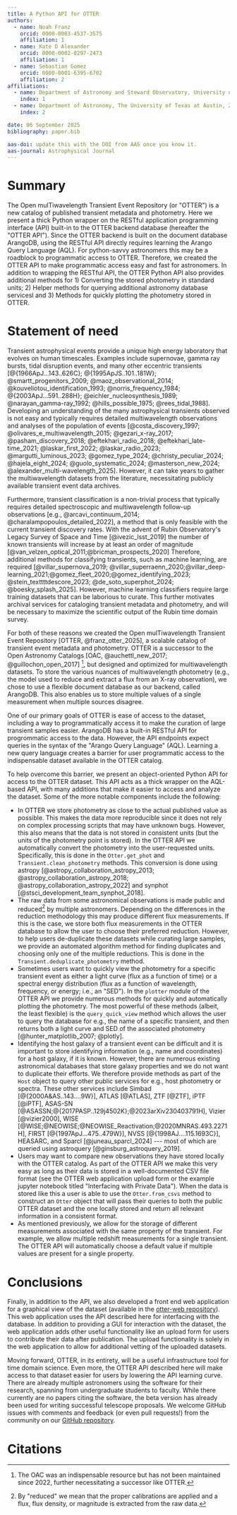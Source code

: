 ```yaml
---
title: A Python API for OTTER
authors:
  - name: Noah Franz
    orcid: 0000-0003-4537-3575
    affiliation: 1
  - name: Kate D Alexander
    orcid: 0000-0002-8297-2473
	affiliation: 1
  - name: Sebastian Gomez
    orcid: 0000-0001-6395-6702
	affiliation: 2
affiliations:
  - name: Department of Astronomy and Steward Observatory, University of Arizona, 933 North Cherry Avenue, Tucson, AZ 85721-0065, USA
    index: 1
  - name: Department of Astronomy, The University of Texas at Austin, 2515 Speedway, Stop C1400, Austin, TX 78712, USA
    index: 2

date: 06 September 2025
bibliography: paper.bib

aas-doi: update this with the DOI from AAS once you know it.
aas-journal: Astrophysical Journal
---
```


# Summary
The Open mulTiwavelength Transient Event Repository (or "OTTER") is a new catalog of
published transient metadata and photometry. Here we present a thick Python wrapper on the
RESTful application programming interface (API) built-in to the OTTER backend database
(hereafter the "OTTER API"). Since the OTTER backend is built on the document database
ArangoDB, using the RESTful API directly requires learning the Arango Query Language
(AQL). For python-savvy astronomers this may be a roadblock to programmatic access to
OTTER. Therefore, we created the OTTER API to make programmatic access easy
and fast for astronomers. In addition to wrapping the RESTful API, the OTTER Python API
also provides additional methods for 1) Converting the stored photometry in standard
units; 2) Helper methods for querying additional astronomy database servicesl and 3)
Methods for quickly plotting the photometry stored in OTTER.

# Statement of need
Transient astrophysical events provide a unique high energy laboratory that evolves
on human timescales. Examples include supernovae, gamma ray bursts, tidal disruption
events, and many other eccentric transients
[@{1966ApJ...143..626C}; @{1995ApJS..101..181W}; @smartt_progenitors_2009;
 @maoz_observational_2014; @kouveliotou_identification_1993;
@norris_frequency_1984; @{2003ApJ...591..288H}; @eichler_nucleosynthesis_1989;
@narayan_gamma-ray_1992; @hills_possible_1975; @rees_tidal_1988].
Developing an understanding of the many astrophysical transients observed is not easy
and typically requires detailed multiwavelength observations and analyses of the
population of events [@costa_discovery_1997; @olivares_e_multiwavelength_2015;
@gezari_x-ray_2017; @pasham_discovery_2018; @eftekhari_radio_2018;
@eftekhari_late-time_2021; @laskar_first_2022; @laskar_radio_2023;
@margutti_luminous_2023; @gomez_type_2024; @christy_peculiar_2024;
@hajela_eight_2024; @guolo_systematic_2024; @masterson_new_2024;
@alexander_multi-wavelength_2025]. However, it can take years to gather the multiwavelength datasets
from the literature, necessitating publicly available transient event data archives.

Furthermore, transient classification is a non-trivial process that typically requires
detailed spectroscopic and multiwavelength follow-up observations [e.g., @arcavi_continuum_2014; @charalampopoulos_detailed_2022],
a method that is only feasible with the current transient discovery rates. With the
advent of Rubin Observatory's Legacy Survey of Space and Time [@ivezic_lsst_2019] the number of known
transients will increase by at least an order of magnitude [@van_velzen_optical_2011;@bricman_prospects_2020]
Therefore, additional methods for classifying transients, such as machine learning, are required [@villar_supernova_2019;
@villar_superraenn_2020;@villar_deep-learning_2021;@gomez_fleet_2020;@gomez_identifying_2023;
@stein_texttttdescore_2023; @de_soto_superphot_2024; @boesky_splash_2025]. However, machine learning
classifiers require large training datasets that can be laborious to
curate. This further motivates archival services for cataloging transient metadata and photometry, and
will be necessary to maximize the scientific output of the Rubin time domain survey.

For both of these reasons we created the Open mulTiwavelength Transient Event Repository
[OTTER, @franz_otter_2025], a scalable catalog of transient event metadata and photometry. OTTER is a
successor to the Open Astronomy Catalogs [OAC, @auchettl_new_2017; @guillochon_open_2017] [^1],
but designed and optimized for multiwavelength datasets.
To store the various nuances of multiwavelength photometry (e.g., the model used to reduce and extract
a flux from an X-ray observation), we chose to use a flexible document database as our
backend, called ArangoDB. This also enables us to store multiple values of a single measurement
when multiple sources disagree.

One of our primary goals of OTTER is ease of access to the dataset, including a way to
programmatically access it to make the curation of large transient samples easier.
ArangoDB has a built-in RESTful API for progrommatic access to the
data. However, the API endpoints expect queries in the syntax of the "Arango Query
Language" (AQL). Learning a new query language creates a barrier for user programmatic
access to the indispensable dataset available in the OTTER catalog.

To help overcome this barrier, we present an object-oriented Python API for access to
the OTTER dataset. This API acts as a thick wrapper on the AQL-based API, with many additions
that make it easier to access and analyze the dataset. Some of the more notable
components include the following:

* In OTTER we store photometry as close to the actual
  published value as possible. This makes the data more reproducible since it does
  not rely on complex processing scripts that may have unknown bugs. However, this also
  means that the data is not stored in consistent units (but the units of the photometry
  point is stored). In the OTTER API we automatically convert the photometry into the user-requested units.
  Specifically, this is done in the
  `Otter.get_phot` and `Transient.clean_photometry` methods. This
  conversion is done using astropy [@astropy_collaboration_astropy_2013; @astropy_collaboration_astropy_2018;
  @astropy_collaboration_astropy_2022] and synphot [@stsci_development_team_synphot_2018].
* The raw data from some astronomical observations is made public and reduced[^2] by
  multiple astronomers. Depending on the differences in the reduction methodology this may
  produce different flux measurements. If this is the case, we store both flux
  measurements in the OTTER database to allow the user to choose their preferred reduction.
  However, to help users de-duplicate these datasets while curating large samples, we provide
  an automated algorithm method for finding duplicates and choosing only one of the multiple
  reductions. This is done in the `Transient.deduplicate_photometry` method.
* Sometimes users want to quickly view the photometry for a specific transient
  event as either a light curve (flux as a function of time) or a spectral energy distribution (flux
  as a function of wavelength, frequency, or energy; i.e., an "SED"). In the `plotter` module of the OTTER API we
  provide numerous methods for quickly and automatically plotting the photometry. The
  most powerful of these methods (albeit, the least flexible) is the `query_quick_view`
  method which allows the user to query the database for e.g., the name of a specific transient,
  and then returns both a light curve and SED of the associated photometry [@hunter_matplotlib_2007; @plotly].
* Identifying the host galaxy of a transient event can be difficult and it is
  important to store identifying information (e.g., name and coordinates) for a host galaxy, if it is known.
  However, there are numerous existing astronomical databases that store galaxy properties and
  we do not want to duplicate their efforts. We therefore provide methods as part of
  the `Host` object to query other public services for e.g., host photometry or spectra.
  These other services include Simbad [@{2000A&AS..143....9W}], ATLAS [@ATLAS], ZTF
  [@ZTF], iPTF [@iPTF], ASAS-SN [@ASASSN;@{2017PASP..129j4502K};@2023arXiv230403791H],
  Vizier [@vizier2000], WISE [@WISE;@NEOWISE;@NEOWISE_Reactivation;@2020MNRAS.493.2271H],
  FIRST [@{1997ApJ...475..479W}], NVSS [@{1998AJ....115.1693C}], HEASARC, and Sparcl
  [@juneau_sparcl_2024] --- most of which are queried using astroquery [@ginsburg_astroquery_2019].
* Users may want to compare new observations they have stored locally with the OTTER catalog.
  As part of the OTTER API we make this very easy as long as their data is stored in a well-documented
  CSV file format (see the OTTER web application upload form or the example jupyter notebook titled
  "Interfacing with Private Data"). When the data is stored like this
  a user is able to use the `Otter.from_csvs` method to construct an `Otter` object that will pass
  their queries to both the public OTTER dataset and the one locally stored and return all relevant
  information in a consistent format.
* As mentioned previously, we allow for the storage of different measurements
  associated with the same property of the transient. For example, we allow multiple redshift measurements
  for a single transient. The OTTER API will automatically choose a default value if
  multiple values are present for a single property.

[^1]: The OAC was an indispensable resource but has not been maintained since 2022, further necessitating a successor like OTTER.
[^2]: By "reduced" we mean that the proper calibrations are applied and a flux, flux density, or magnitude is extracted from the raw data.

# Conclusions

Finally, in addition to the API, we also developed a front end web application for
a graphical view of the dataset (available in the [otter-web repository](https://github.com/astro-otter/otter-web)).
This web application uses the API described here for interfacing
with the database. In addition to providing a GUI for interaction with the dataset,
the web application adds other useful functionality like an upload form for users to
contribute their data after publication. The upload functionality is solely in the web
application to allow for additional vetting of the uploaded datasets.

Moving forward, OTTER, in its entirety, will be a useful infrastructure tool for
time domain science. Even more, the OTTER API described here will
make access to that dataset easier for users by lowering the API learning curve.
There are already multiple astronomers using the software for their research, spanning
from undergraduate students to faculty. While there currently are no papers citing the
software, the beta version has already been used for writing successful telescope proposals.
We welcome GitHub issues with comments and feedback (or even pull requests!) from
the community on our [GitHub repository](https://github.com/astro-otter/otter).

# Citations
